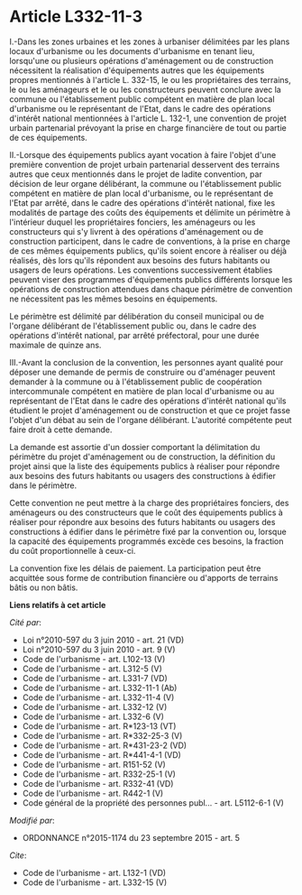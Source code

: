 # Article L332-11-3

I.-Dans les zones urbaines et les zones à urbaniser délimitées par les plans locaux d'urbanisme ou les documents d'urbanisme
en tenant lieu, lorsqu'une ou plusieurs opérations d'aménagement ou de construction nécessitent la réalisation d'équipements
autres que les équipements propres mentionnés à l'article L. 332-15, le ou les propriétaires des terrains, le ou les
aménageurs et le ou les constructeurs peuvent conclure avec la commune ou l'établissement public compétent en matière de plan
local d'urbanisme ou le représentant de l'Etat, dans le cadre des opérations d'intérêt national mentionnées à l'article L.
132-1, une convention de projet urbain partenarial prévoyant la prise en charge financière de tout ou partie de ces
équipements. 

II.-Lorsque des équipements publics ayant vocation à faire l'objet d'une première convention de projet urbain partenarial
desservent des terrains autres que ceux mentionnés dans le projet de ladite convention, par décision de leur organe
délibérant, la commune ou l'établissement public compétent en matière de plan local d'urbanisme, ou le représentant de l'Etat
par arrêté, dans le cadre des opérations d'intérêt national, fixe les modalités de partage des coûts des équipements et
délimite un périmètre à l'intérieur duquel les propriétaires fonciers, les aménageurs ou les constructeurs qui s'y livrent à
des opérations d'aménagement ou de construction participent, dans le cadre de conventions, à la prise en charge de ces mêmes
équipements publics, qu'ils soient encore à réaliser ou déjà réalisés, dès lors qu'ils répondent aux besoins des futurs
habitants ou usagers de leurs opérations. Les conventions successivement établies peuvent viser des programmes d'équipements
publics différents lorsque les opérations de construction attendues dans chaque périmètre de convention ne nécessitent pas
les mêmes besoins en équipements. 

Le périmètre est délimité par délibération du conseil municipal ou de l'organe délibérant de l'établissement public ou, dans
le cadre des opérations d'intérêt national, par arrêté préfectoral, pour une durée maximale de quinze ans. 

III.-Avant la conclusion de la convention, les personnes ayant qualité pour déposer une demande de permis de construire ou
d'aménager peuvent demander à la commune ou à l'établissement public de coopération intercommunale compétent en matière de
plan local d'urbanisme ou au représentant de l'Etat dans le cadre des opérations d'intérêt national qu'ils étudient le projet
d'aménagement ou de construction et que ce projet fasse l'objet d'un débat au sein de l'organe délibérant. L'autorité
compétente peut faire droit à cette demande. 

La demande est assortie d'un dossier comportant la délimitation du périmètre du projet d'aménagement ou de construction, la
définition du projet ainsi que la liste des équipements publics à réaliser pour répondre aux besoins des futurs habitants ou
usagers des constructions à édifier dans le périmètre. 

Cette convention ne peut mettre à la charge des propriétaires fonciers, des aménageurs ou des constructeurs que le coût des
équipements publics à réaliser pour répondre aux besoins des futurs habitants ou usagers des constructions à édifier dans le
périmètre fixé par la convention ou, lorsque la capacité des équipements programmés excède ces besoins, la fraction du coût
proportionnelle à ceux-ci. 

La convention fixe les délais de paiement. La participation peut être acquittée sous forme de contribution financière ou
d'apports de terrains bâtis ou non bâtis.

**Liens relatifs à cet article**

_Cité par_:

  - Loi n°2010-597 du 3 juin 2010 - art. 21 (VD)
  - Loi n°2010-597 du 3 juin 2010 - art. 9 (V)
  - Code de l'urbanisme - art. L102-13 (V)
  - Code de l'urbanisme - art. L312-5 (V)
  - Code de l'urbanisme - art. L331-7 (VD)
  - Code de l'urbanisme - art. L332-11-1 (Ab)
  - Code de l'urbanisme - art. L332-11-4 (V)
  - Code de l'urbanisme - art. L332-12 (V)
  - Code de l'urbanisme - art. L332-6 (V)
  - Code de l'urbanisme - art. R*123-13 (VT)
  - Code de l'urbanisme - art. R*332-25-3 (V)
  - Code de l'urbanisme - art. R*431-23-2 (VD)
  - Code de l'urbanisme - art. R*441-4-1 (VD)
  - Code de l'urbanisme - art. R151-52 (V)
  - Code de l'urbanisme - art. R332-25-1 (V)
  - Code de l'urbanisme - art. R332-41 (VD)
  - Code de l'urbanisme - art. R442-1 (V)
  - Code général de la propriété des personnes publ... - art. L5112-6-1 (V)

_Modifié par_:

  - ORDONNANCE n°2015-1174 du 23 septembre 2015 - art. 5

_Cite_:

  - Code de l'urbanisme - art. L132-1 (VD)
  - Code de l'urbanisme - art. L332-15 (V)
